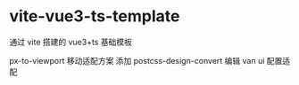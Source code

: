 # vite-vue3-ts-template

通过 vite 搭建的 vue3+ts 基础模板

px-to-viewport 移动适配方案
添加 postcss-design-convert 编辑 van ui 配置适配
